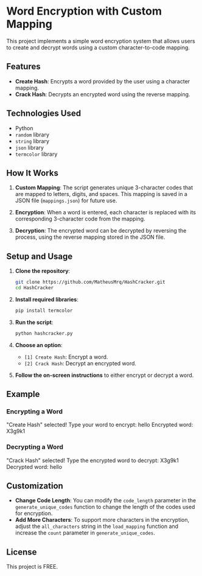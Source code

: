 # Word Encryption with Custom Mapping

This project implements a simple word encryption system that allows users to create and decrypt words using a custom character-to-code mapping.

## Features

- **Create Hash**: Encrypts a word provided by the user using a character mapping.
- **Crack Hash**: Decrypts an encrypted word using the reverse mapping.

## Technologies Used

- Python
- `random` library
- `string` library
- `json` library
- `termcolor` library

## How It Works

1. **Custom Mapping**: The script generates unique 3-character codes that are mapped to letters, digits, and spaces. This mapping is saved in a JSON file (`mappings.json`) for future use.

2. **Encryption**: When a word is entered, each character is replaced with its corresponding 3-character code from the mapping.

3. **Decryption**: The encrypted word can be decrypted by reversing the process, using the reverse mapping stored in the JSON file.

## Setup and Usage

1. **Clone the repository**:
    ```bash
    git clone https://github.com/MatheusMrq/HashCracker.git
    cd HashCracker
    ```

2. **Install required libraries**:
    ```bash
    pip install termcolor
    ```

3. **Run the script**:
    ```bash
    python hashcracker.py
    ```

4. **Choose an option**:
    - `[1] Create Hash`: Encrypt a word.
    - `[2] Crack Hash`: Decrypt an encrypted word.

5. **Follow the on-screen instructions** to either encrypt or decrypt a word.

## Example

### Encrypting a Word
"Create Hash" selected! Type your word to encrypt: hello Encrypted word: X3g9k1


### Decrypting a Word
"Crack Hash" selected! Type the encrypted word to decrypt: X3g9k1 Decrypted word: hello


## Customization

- **Change Code Length**: You can modify the `code_length` parameter in the `generate_unique_codes` function to change the length of the codes used for encryption.
- **Add More Characters**: To support more characters in the encryption, adjust the `all_characters` string in the `load_mapping` function and increase the `count` parameter in `generate_unique_codes`.

## License

This project is FREE.
